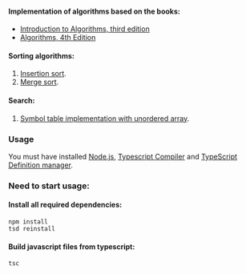 #### Implementation of algorithms based on the books: 
- [Introduction to Algorithms, third edition](http://mitpress.mit.edu/books/introduction-algorithms)
- [Algorithms, 4th Edition](http://algs4.cs.princeton.edu/home/)

#### Sorting algorithms:
1. [Insertion sort]( https://github.com/RinatMullayanov/js-algorithms/blob/master/lib/sort.ts#L8 ).
2. [Merge sort]( https://github.com/RinatMullayanov/js-algorithms/blob/master/lib/sort.ts#L50 ).

#### Search:
1. [Symbol table implementation with unordered array]( https://github.com/RinatMullayanov/js-algorithms/blob/master/lib/search.ts ).

### Usage
You must have installed [Node.js]( https://nodejs.org/ ), [Typescript Compiler]( http://www.typescriptlang.org/ ) and [TypeScript Definition manager]( http://definitelytyped.org/tsd/ ).

### Need to start usage:
#### Install all required dependencies:
```shell
npm install
tsd reinstall
```

#### Build javascript files from typescript:
```shell
tsc
```

